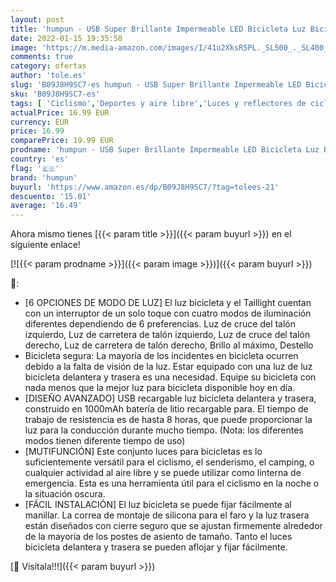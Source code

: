 ```yaml
---
layout: post
title: 'humpun - USB Super Brillante Impermeable LED Bicicleta Luz Bicicleta LED Recargable USB  Luces Bicicleta Delantera y Trasera Impermeable  6 Modos Luces Bicicleta Delantera y Trasera 500 Lumens'
date: 2022-01-15 19:35:58
image: 'https://m.media-amazon.com/images/I/41u2XksR5PL._SL500_._SL400_.jpg'
comments: true
category: ofertas
author: 'tole.es'
slug: 'B09J8H9SC7-es humpun - USB Super Brillante Impermeable LED Bicicleta Luz...'
sku: 'B09J8H9SC7-es'
tags: [ 'Ciclismo','Deportes y aire libre','Luces y reflectores de ciclismo','Reflectores de ciclismo','Ropa y equipo para deportes','bicicleta','humpun', ]
actualPrice: 16.99 EUR
currency: EUR
price: 16.99
comparePrice: 19.99 EUR
prodname: 'humpun - USB Super Brillante Impermeable LED Bicicleta Luz Bicicleta LED Recargable USB  Luces Bicicleta Delantera y Trasera Impermeable  6 Modos Luces Bicicleta Delantera y Trasera 500 Lumens'
country: 'es'
flag: '🇪🇸'
brand: 'humpun'
buyurl: 'https://www.amazon.es/dp/B09J8H9SC7/?tag=tolees-21'
descuento: '15.01'
average: '16.49'
---
```


Ahora mismo tienes [{{< param title >}}]({{< param buyurl >}}) en el siguiente enlace!

[![{{< param prodname >}}]({{< param image >}})]({{< param buyurl >}})

🔎:

- [6 OPCIONES DE MODO DE LUZ] El luz bicicleta y el Taillight cuentan con un interruptor de un solo toque con cuatro modos de iluminación diferentes dependiendo de 6 preferencias. Luz de cruce del talón izquierdo, Luz de carretera de talón izquierdo, Luz de cruce del talón derecho, Luz de carretera de talón derecho, Brillo al máximo, Destello
- Bicicleta segura: La mayoría de los incidentes en bicicleta ocurren debido a la falta de visión de la luz. Estar equipado con una luz de luz bicicleta delantera y trasera es una necesidad. Equipe su bicicleta con nada menos que la mejor luz para bicicleta disponible hoy en día.
- [DISEÑO AVANZADO] USB recargable luz bicicleta delantera y trasera, construido en 1000mAh batería de litio recargable para. El tiempo de trabajo de resistencia es de hasta 8 horas, que puede proporcionar la luz para la conducción durante mucho tiempo. (Nota: los diferentes modos tienen diferente tiempo de uso)
- [MUTIFUNCIÓN] Este conjunto luces para bicicletas es lo suficientemente versátil para el ciclismo, el senderismo, el camping, o cualquier actividad al aire libre y se puede utilizar como linterna de emergencia. Esta es una herramienta útil para el ciclismo en la noche o la situación oscura.
- [FÁCIL INSTALACIÓN] El luz bicicleta se puede fijar fácilmente al manillar. La correa de montaje de silicona para el faro y la luz trasera están diseñados con cierre seguro que se ajustan firmemente alrededor de la mayoría de los postes de asiento de tamaño. Tanto el luces bicicleta delantera y trasera se pueden aflojar y fijar fácilmente.

[🛒 Visítala!!!]({{< param buyurl >}})

